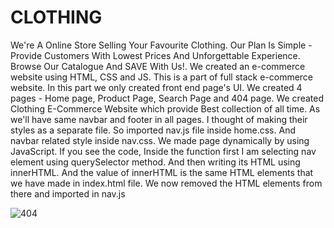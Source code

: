 # CLOTHING
We're A Online Store Selling Your Favourite Clothing. Our Plan Is Simple - Provide Customers With 
Lowest Prices And Unforgettable Experience. Browse Our Catalogue And SAVE With Us!.
We created an e-commerce website using HTML, CSS and JS. This is a part of full stack e-commerce 
website. In this part we only created front end page's UI. We created 4 pages - Home page, Product 
Page, Search Page and 404 page.
We created Clothing E-Commerce Website which provide Best collection of all time. As we'll have 
same navbar and footer in all pages. I thought of making their styles as a separate file. So imported 
nav.js file inside home.css. And navbar related style inside nav.css.
We made page dynamically by using JavaScript. If you see the code, Inside the function first I am 
selecting nav element using querySelector method. And then writing its HTML using innerHTML. And 
the value of innerHTML is the same HTML elements that we have made in index.html file. We now 
removed the HTML elements from there and imported in nav.js



![404](https://user-images.githubusercontent.com/90833482/173864879-455013ec-e3c4-4f61-85e2-a8566b13565e.png)
